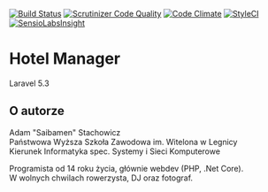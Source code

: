[![Build Status](https://travis-ci.org/Saibamen/HotelManager.svg?branch=master)](https://travis-ci.org/Saibamen/HotelManager)
[![Scrutinizer Code Quality](https://scrutinizer-ci.com/g/Saibamen/HotelManager/badges/quality-score.png?b=master)](https://scrutinizer-ci.com/g/Saibamen/HotelManager/?branch=master)
[![Code Climate](https://codeclimate.com/github/Saibamen/HotelManager/badges/gpa.svg)](https://codeclimate.com/github/Saibamen/HotelManager)
[![StyleCI](https://styleci.io/repos/77186372/shield?branch=master)](https://styleci.io/repos/77186372)
[![SensioLabsInsight](https://insight.sensiolabs.com/projects/37d84994-c778-4373-94f2-a3218c22f96d/mini.png)](https://insight.sensiolabs.com/projects/37d84994-c778-4373-94f2-a3218c22f96d)

# Hotel Manager

Laravel 5.3

## O autorze

Adam "Saibamen" Stachowicz<br />
Państwowa Wyższa Szkoła Zawodowa im. Witelona w Legnicy<br />
Kierunek Informatyka spec. Systemy i Sieci Komputerowe

Programista od 14 roku życia, głównie webdev (PHP, .Net Core).<br />
W wolnych chwilach rowerzysta, DJ oraz fotograf.
